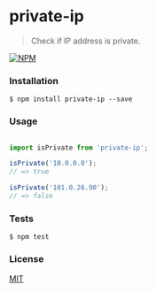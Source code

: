 # private-ip

> Check if IP address is private.

[![NPM](https://nodei.co/npm/private-ip.png?downloads=true&downloadRank=true&stars=true)](https://nodei.co/npm/private-ip/)

### Installation

```
$ npm install private-ip --save
```

### Usage

```js

import isPrivate from 'private-ip';

isPrivate('10.0.0.0');
// => true

isPrivate('101.0.26.90');
// => false

```

### Tests

```
$ npm test
```

### License
[MIT](https://github.com/frenchbread/private-ip/blob/master/LICENSE)
